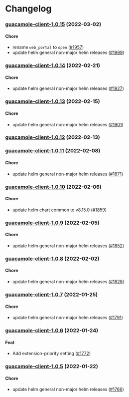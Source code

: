 # Changelog<br>


<a name="guacamole-client-1.0.15"></a>
### [guacamole-client-1.0.15](https://github.com/truecharts/apps/compare/guacamole-client-1.0.14...guacamole-client-1.0.15) (2022-03-02)

#### Chore

* rename `web_portal` to `open` ([#1957](https://github.com/truecharts/apps/issues/1957))
* update helm general non-major helm releases ([#1999](https://github.com/truecharts/apps/issues/1999))



<a name="guacamole-client-1.0.14"></a>
### [guacamole-client-1.0.14](https://github.com/truecharts/apps/compare/guacamole-client-1.0.13...guacamole-client-1.0.14) (2022-02-21)

#### Chore

* update helm general non-major helm releases ([#1927](https://github.com/truecharts/apps/issues/1927))



<a name="guacamole-client-1.0.13"></a>
### [guacamole-client-1.0.13](https://github.com/truecharts/apps/compare/guacamole-client-1.0.12...guacamole-client-1.0.13) (2022-02-15)

#### Chore

* update helm general non-major helm releases ([#1901](https://github.com/truecharts/apps/issues/1901))



<a name="guacamole-client-1.0.12"></a>
### [guacamole-client-1.0.12](https://github.com/truecharts/apps/compare/guacamole-client-1.0.11...guacamole-client-1.0.12) (2022-02-13)



<a name="guacamole-client-1.0.11"></a>
### [guacamole-client-1.0.11](https://github.com/truecharts/apps/compare/guacamole-client-1.0.10...guacamole-client-1.0.11) (2022-02-08)

#### Chore

* update helm general non-major helm releases ([#1871](https://github.com/truecharts/apps/issues/1871))



<a name="guacamole-client-1.0.10"></a>
### [guacamole-client-1.0.10](https://github.com/truecharts/apps/compare/guacamole-client-1.0.9...guacamole-client-1.0.10) (2022-02-06)

#### Chore

* update helm chart common to v8.15.0 ([#1859](https://github.com/truecharts/apps/issues/1859))



<a name="guacamole-client-1.0.9"></a>
### [guacamole-client-1.0.9](https://github.com/truecharts/apps/compare/guacamole-client-1.0.8...guacamole-client-1.0.9) (2022-02-05)

#### Chore

* update helm general non-major helm releases ([#1852](https://github.com/truecharts/apps/issues/1852))



<a name="guacamole-client-1.0.8"></a>
### [guacamole-client-1.0.8](https://github.com/truecharts/apps/compare/guacamole-client-1.0.7...guacamole-client-1.0.8) (2022-02-02)

#### Chore

* update helm general non-major helm releases ([#1828](https://github.com/truecharts/apps/issues/1828))



<a name="guacamole-client-1.0.7"></a>
### [guacamole-client-1.0.7](https://github.com/truecharts/apps/compare/guacamole-client-1.0.6...guacamole-client-1.0.7) (2022-01-25)

#### Chore

* update helm general non-major helm releases ([#1791](https://github.com/truecharts/apps/issues/1791))



<a name="guacamole-client-1.0.6"></a>
### [guacamole-client-1.0.6](https://github.com/truecharts/apps/compare/guacamole-client-1.0.5...guacamole-client-1.0.6) (2022-01-24)

#### Feat

* Add extension-priority setting ([#1772](https://github.com/truecharts/apps/issues/1772))



<a name="guacamole-client-1.0.5"></a>
### [guacamole-client-1.0.5](https://github.com/truecharts/apps/compare/guacamole-client-1.0.4...guacamole-client-1.0.5) (2022-01-22)

#### Chore

* update helm general non-major helm releases ([#1766](https://github.com/truecharts/apps/issues/1766))



